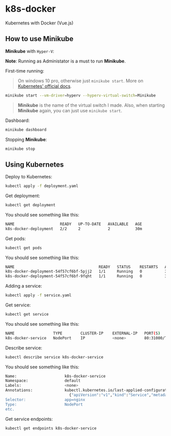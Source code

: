 # k8s-docker

Kubernetes with Docker (Vue.js)

## How to use Minikube

**Minikube** with `Hyper-V`:

**Note**: Running as Administator is a must to run **Minikube**.

First-time running:

> On windows 10 pro, otherwise just `minikube start`. More on [Kubernetes' official docs](https://kubernetes.io/docs/tasks/tools/install-minikube/).

```sh
minikube start --vm-driver=hyperv --hyperv-virtual-switch=Minikube
```

> **Minikube** is the name of the virtual switch I made. Also, when starting **Minikube** again, you can just use `minikube start`.

Dashboard:

```sh
minikube dashboard
```

Stopping **Minikube**:

```sh
minikube stop
```

## Using Kubernetes

Deploy to Kubernetes:

```sh
kubectl apply -f deployment.yaml
```

Get deployment:

```sh
kubectl get deployment
```

You should see something like this:

```sh
NAME                    READY   UP-TO-DATE   AVAILABLE   AGE
k8s-docker-deployment   2/2     2            2           30m
```

Get pods:

```sh
kubectl get pods
```

You should see something like this:

```sh
NAME                                     READY   STATUS    RESTARTS   AGE
k8s-docker-deployment-54f57cf6bf-5pjj2   1/1     Running   0          31m
k8s-docker-deployment-54f57cf6bf-9fqht   1/1     Running   0          31m
```

Adding a service:

```sh
kubectl apply -f service.yaml
```

Get service:

```sh
kubectl get service
```

You should see something like this:

```sh
NAME                 TYPE        CLUSTER-IP    EXTERNAL-IP   PORT(S)        AGE
k8s-docker-service   NodePort    IP            <none>        80:31000/TCP   26m
```

Describe service:

```sh
kubectl describe service k8s-docker-service
```

You should see something like this:

```sh
Name:                     k8s-docker-service
Namespace:                default
Labels:                   <none>
Annotations:              kubectl.kubernetes.io/last-applied-configuration:
                            {"apiVersion":"v1","kind":"Service","metadata":{"annotations":{},"name":"k8s-docker-service","namespace":"default"},"spec":{"ports":[{"nod...
Selector:                 app=nginx
Type:                     NodePort
etc.
```

Get service endpoints:

```sh
kubectl get endpoints k8s-docker-service
```
